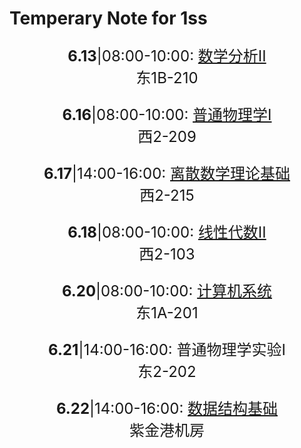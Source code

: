 # Temperary Note for 1ss

<center>
<font size=5>

**6.13**|08:00-10:00: [数学分析II](./ma.md)  
东1B-210

**6.16**|08:00-10:00: [普通物理学I](./gphy.md)  
西2-209

**6.17**|14:00-16:00: [离散数学理论基础](./dma.md)  
西2-215

**6.18**|08:00-10:00: [线性代数II](./la.md)  
西2-103

**6.20**|08:00-10:00: [计算机系统](./sys1.md)  
东1A-201

**6.21**|14:00-16:00: 普通物理学实验I  
东2-202

**6.22**|14:00-16:00: [数据结构基础](./fds.md)  
紫金港机房


</font>
</center>